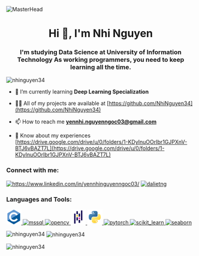 ![MasterHead](https://wallpapercave.com/wp/8duz5Ir.jpg)
<h1 align="center">Hi 👋, I'm Nhi Nguyen</h1>
<h3 align="center">I'm studying Data Science at University of Information Technology As working programmers, you need to keep learning all the time.</h3>


<p align="left"> <img src="https://komarev.com/ghpvc/?username=nhinguyen34&label=Profile%20views&color=0e75b6&style=flat" alt="nhinguyen34" /> </p>

- 🌱 I’m currently learning **Deep Learning Specialization**

- 👨‍💻 All of my projects are available at [https://github.com/NhiNguyen34](https://github.com/NhiNguyen34)

- 📫 How to reach me **yennhi.nguyenngoc03@gmail.com**

- 📄 Know about my experiences [https://drive.google.com/drive/u/0/folders/1-KDyInuOOrIbr1GJPXnV-BTJ6vBAZT7L](https://drive.google.com/drive/u/0/folders/1-KDyInuOOrIbr1GJPXnV-BTJ6vBAZT7L)

<h3 align="left">Connect with me:</h3>
<p align="left">
<a href="https://linkedin.com/in/https://www.linkedin.com/in/yennhinguyenngoc03/" target="blank"><img align="center" src="https://raw.githubusercontent.com/rahuldkjain/github-profile-readme-generator/master/src/images/icons/Social/linked-in-alt.svg" alt="https://www.linkedin.com/in/yennhinguyenngoc03/" height="30" width="40" /></a>
<a href="https://kaggle.com/dalietng" target="blank"><img align="center" src="https://raw.githubusercontent.com/rahuldkjain/github-profile-readme-generator/master/src/images/icons/Social/kaggle.svg" alt="dalietng" height="30" width="40" /></a>
</p>

<h3 align="left">Languages and Tools:</h3>
<p align="left"> <a href="https://www.cprogramming.com/" target="_blank" rel="noreferrer"> <img src="https://raw.githubusercontent.com/devicons/devicon/master/icons/c/c-original.svg" alt="c" width="40" height="40"/> </a> <a href="https://www.microsoft.com/en-us/sql-server" target="_blank" rel="noreferrer"> <img src="https://www.svgrepo.com/show/303229/microsoft-sql-server-logo.svg" alt="mssql" width="40" height="40"/> </a> <a href="https://opencv.org/" target="_blank" rel="noreferrer"> <img src="https://www.vectorlogo.zone/logos/opencv/opencv-icon.svg" alt="opencv" width="40" height="40"/> </a> <a href="https://pandas.pydata.org/" target="_blank" rel="noreferrer"> <img src="https://raw.githubusercontent.com/devicons/devicon/2ae2a900d2f041da66e950e4d48052658d850630/icons/pandas/pandas-original.svg" alt="pandas" width="40" height="40"/> </a> <a href="https://www.python.org" target="_blank" rel="noreferrer"> <img src="https://raw.githubusercontent.com/devicons/devicon/master/icons/python/python-original.svg" alt="python" width="40" height="40"/> </a> <a href="https://pytorch.org/" target="_blank" rel="noreferrer"> <img src="https://www.vectorlogo.zone/logos/pytorch/pytorch-icon.svg" alt="pytorch" width="40" height="40"/> </a> <a href="https://scikit-learn.org/" target="_blank" rel="noreferrer"> <img src="https://upload.wikimedia.org/wikipedia/commons/0/05/Scikit_learn_logo_small.svg" alt="scikit_learn" width="40" height="40"/> </a> <a href="https://seaborn.pydata.org/" target="_blank" rel="noreferrer"> <img src="https://seaborn.pydata.org/_images/logo-mark-lightbg.svg" alt="seaborn" width="40" height="40"/> </a> </p>

<p><img align="left" src="https://github-readme-stats.vercel.app/api/top-langs?username=nhinguyen34&show_icons=true&locale=en&layout=compact" alt="nhinguyen34" /></p>

<p>&nbsp;<img align="center" src="https://github-readme-stats.vercel.app/api?username=nhinguyen34&show_icons=true&locale=en" alt="nhinguyen34" /></p>

<p><img align="center" src="https://github-readme-streak-stats.herokuapp.com/?user=nhinguyen34&" alt="nhinguyen34" /></p>
